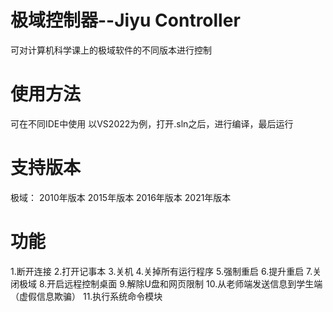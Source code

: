# 极域控制器--Jiyu Controller
可对计算机科学课上的极域软件的不同版本进行控制
# 使用方法
可在不同IDE中使用
以VS2022为例，打开.sln之后，进行编译，最后运行
# 支持版本
极域：
2010年版本
2015年版本
2016年版本
2021年版本
# 功能
1.断开连接
2.打开记事本
3.关机
4.关掉所有运行程序
5.强制重启
6.提升重启
7.关闭极域
8.开启远程控制桌面
9.解除U盘和网页限制
10.从老师端发送信息到学生端（虚假信息欺骗）
11.执行系统命令模块
